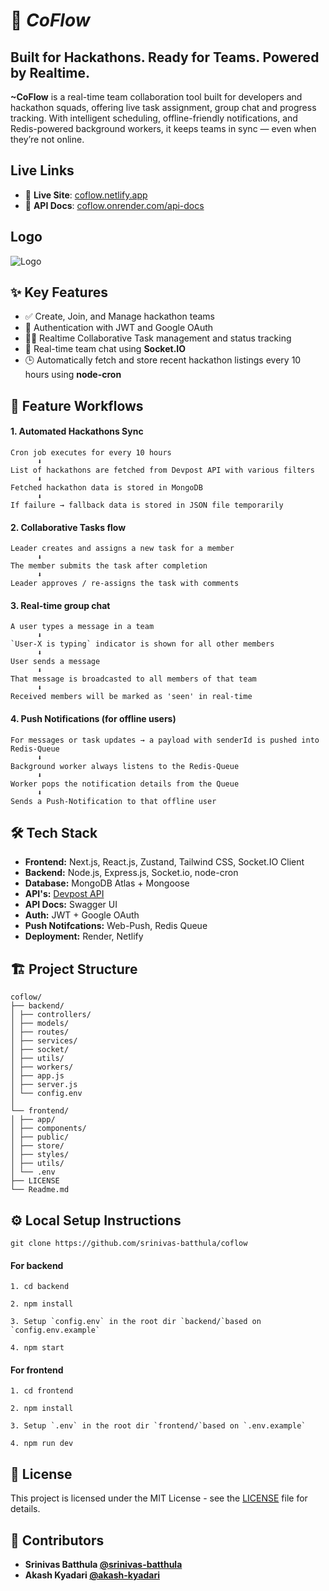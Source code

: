 
#      🚀 ***CoFlow***
## Built for Hackathons. Ready for Teams. Powered by Realtime.

**~CoFlow** is a real-time team collaboration tool built for developers and hackathon squads, offering live task assignment, group chat and progress tracking. With intelligent scheduling, offline-friendly notifications, and Redis-powered background workers, it keeps teams in sync — even when they’re not online.


## Live Links
- 🔗 **Live Site**: [coflow.netlify.app](https://coflow.netlify.app)
- 🔗 **API Docs**: [coflow.onrender.com/api-docs](https://coflow.onrender.com/api-docs)

## Logo

![Logo](https://github.com/srinivas-batthula/coflow/blob/main/frontend/public/logosvg.png)

## ✨ Key Features

- ✅ Create, Join, and Manage hackathon teams
- 🔐 Authentication with JWT and Google OAuth
- 🧑‍💻 Realtime Collaborative Task management and status tracking
- 💬 Real-time team chat using **Socket.IO**
- 🕒 Automatically fetch and store recent hackathon listings every 10 hours using **node-cron**
## 🔁 Feature Workflows

#### **1.** Automated Hackathons Sync
```
Cron job executes for every 10 hours
      ⬇
List of hackathons are fetched from Devpost API with various filters
      ⬇
Fetched hackathon data is stored in MongoDB
      ⬇
If failure → fallback data is stored in JSON file temporarily
```

#### **2.** Collaborative Tasks flow
```
Leader creates and assigns a new task for a member
      ⬇
The member submits the task after completion
      ⬇
Leader approves / re-assigns the task with comments

```

#### **3.** Real-time group chat
```
A user types a message in a team
      ⬇
`User-X is typing` indicator is shown for all other members
      ⬇
User sends a message
      ⬇
That message is broadcasted to all members of that team
      ⬇
Received members will be marked as 'seen' in real-time
```

#### **4.** Push Notifications (for offline users)
```
For messages or task updates → a payload with senderId is pushed into Redis-Queue
      ⬇
Background worker always listens to the Redis-Queue
      ⬇
Worker pops the notification details from the Queue
      ⬇
Sends a Push-Notification to that offline user
```


## 🛠 Tech Stack

- **Frontend:** Next.js, React.js, Zustand, Tailwind CSS, Socket.IO Client
- **Backend:** Node.js, Express.js, Socket.io, node-cron
- **Database:** MongoDB Atlas + Mongoose
- **API's:** [Devpost API](https://devpost.com/api/hackathons)
- **API Docs:** Swagger UI
- **Auth:** JWT + Google OAuth
- **Push Notifcations:** Web-Push, Redis Queue
- **Deployment:** Render, Netlify

## 🏗️ Project Structure

```
coflow/
├── backend/
│ ├── controllers/
│ ├── models/
│ ├── routes/
│ ├── services/
│ ├── socket/
│ ├── utils/
│ ├── workers/
│ ├── app.js
│ ├── server.js
│ └── config.env
│
└── frontend/
│ ├── app/
│ ├── components/
│ ├── public/
│ ├── store/
│ ├── styles/
│ ├── utils/
│ └── .env
├── LICENSE
└── Readme.md
```
## ⚙️ Local Setup Instructions

```git clone https://github.com/srinivas-batthula/coflow```

#### For backend
```
1. cd backend
```
```
2. npm install
```
```
3. Setup `config.env` in the root dir `backend/`based on `config.env.example`
```
```
4. npm start
```

#### For frontend
```
1. cd frontend
```
```
2. npm install
```
```
3. Setup `.env` in the root dir `frontend/`based on `.env.example`
```
```
4. npm run dev
```

## 📝 License

This project is licensed under the MIT License - see the [LICENSE](https://github.com/srinivas-batthula/hackpilot/blob/main/LICENSE) file for details.
## 👥 Contributors

- **Srinivas Batthula [@srinivas-batthula](https://github.com/srinivas-batthula)**
- **Akash Kyadari [@akash-kyadari](https://github.com/akash-kyadari)**
